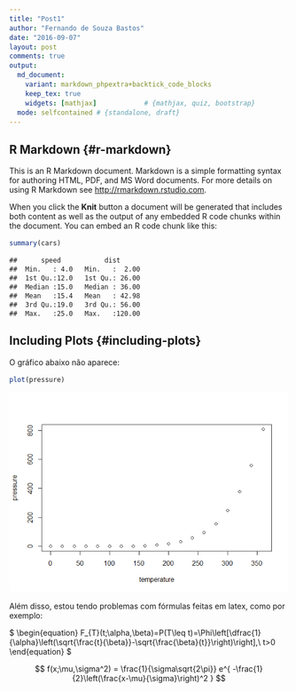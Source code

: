 ```yaml
---
title: "Post1"
author: "Fernando de Souza Bastos"
date: "2016-09-07"
layout: post
comments: true
output:
  md_document:
    variant: markdown_phpextra+backtick_code_blocks
    keep_tex: true
    widgets: [mathjax]            # {mathjax, quiz, bootstrap}
  mode: selfcontained # {standalone, draft}
---
```


R Markdown {#r-markdown}
----------

This is an R Markdown document. Markdown is a simple formatting syntax
for authoring HTML, PDF, and MS Word documents. For more details on
using R Markdown see <http://rmarkdown.rstudio.com>.

When you click the **Knit** button a document will be generated that
includes both content as well as the output of any embedded R code
chunks within the document. You can embed an R code chunk like this:

``` r
summary(cars)
```

    ##      speed           dist       
    ##  Min.   : 4.0   Min.   :  2.00  
    ##  1st Qu.:12.0   1st Qu.: 26.00  
    ##  Median :15.0   Median : 36.00  
    ##  Mean   :15.4   Mean   : 42.98  
    ##  3rd Qu.:19.0   3rd Qu.: 56.00  
    ##  Max.   :25.0   Max.   :120.00

Including Plots {#including-plots}
---------------

O gráfico abaixo não aparece:

``` r
plot(pressure)
```
![center](/img/fig1.png)

Além disso, estou tendo problemas com fórmulas feitas em latex, como por
exemplo:

$
\begin{equation}
F_{T}(t;\alpha,\beta)=P(T\leq t)=\Phi\left[\dfrac{1}{\alpha}\left(\sqrt{\frac{t}{\beta}}-\sqrt{\frac{\beta}{t}}\right)\right],\ t>0
\end{equation}
$

$$
f(x;\mu,\sigma^2) = \frac{1}{\sigma\sqrt{2\pi}} 
e^{ -\frac{1}{2}\left(\frac{x-\mu}{\sigma}\right)^2 }
$$
